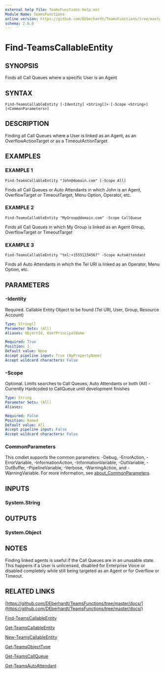 ```yaml
---
external help file: TeamsFunctions-help.xml
Module Name: TeamsFunctions
online version: https://github.com/DEberhardt/TeamsFunctions/tree/master/docs/
schema: 2.0.0
---
```


# Find-TeamsCallableEntity

## SYNOPSIS
Finds all Call Queues where a specific User is an Agent

## SYNTAX

```
Find-TeamsCallableEntity [-Identity] <String[]> [-Scope <String>] [<CommonParameters>]
```

## DESCRIPTION
Finding all Call Queues where a User is linked as an Agent, as an OverflowActionTarget or as a TimeoutActionTarget

## EXAMPLES

### EXAMPLE 1
```
Find-TeamsCallableEntity "John@domain.com" [-Scope All]
```

Finds all Call Queues or Auto Attendants in which John is an Agent, OverflowTarget or TimeoutTarget, Menu Option, Operator, etc.

### EXAMPLE 2
```
Find-TeamsCallableEntity "MyGroup@domain.com" -Scope CallQueue
```

Finds all Call Queues in which My Group is linked as an Agent Group, OverflowTarget or TimeoutTarget

### EXAMPLE 3
```
Find-TeamsCallableEntity "tel:+15551234567" -Scope AutoAttendant
```

Finds all Auto Attendants in which the Tel URI is linked as an Operator, Menu Option, etc.

## PARAMETERS

### -Identity
Required.
Callable Entity Object to be found (Tel URI, User, Group, Resource Account)

```yaml
Type: String[]
Parameter Sets: (All)
Aliases: ObjectId, UserPrincipalName

Required: True
Position: 1
Default value: None
Accept pipeline input: True (ByPropertyName)
Accept wildcard characters: False
```

### -Scope
Optional.
Limits searches to Call Queues, Auto Attendants or both (All) - Currently Hardcoded to CallQueue until development finishes

```yaml
Type: String
Parameter Sets: (All)
Aliases:

Required: False
Position: Named
Default value: All
Accept pipeline input: False
Accept wildcard characters: False
```

### CommonParameters
This cmdlet supports the common parameters: -Debug, -ErrorAction, -ErrorVariable, -InformationAction, -InformationVariable, -OutVariable, -OutBuffer, -PipelineVariable, -Verbose, -WarningAction, and -WarningVariable. For more information, see [about_CommonParameters](http://go.microsoft.com/fwlink/?LinkID=113216).

## INPUTS

### System.String
## OUTPUTS

### System.Object
## NOTES
Finding linked agents is useful if the Call Queues are in an unusable state.
This happens if a User is unlicensed, disabled for Enterprise Voice or disabled completely
while still being targeted as an Agent or for Overflow or Timeout.

## RELATED LINKS

[https://github.com/DEberhardt/TeamsFunctions/tree/master/docs/](https://github.com/DEberhardt/TeamsFunctions/tree/master/docs/)

[Find-TeamsCallableEntity]()

[Get-TeamsCallableEntity]()

[New-TeamsCallableEntity]()

[Get-TeamsObjectType]()

[Get-TeamsCallQueue]()

[Get-TeamsAutoAttendant]()

